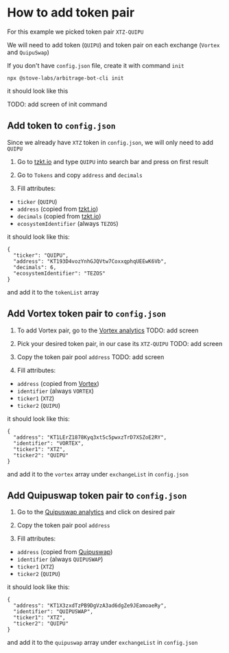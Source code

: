 # How to add token pair
For this example we picked token pair `XTZ-QUIPU`

We will need to add token (`QUIPU`) and token pair on each exchange (`Vortex` and `QuipuSwap`)

If you don't have `config.json` file, create it with command `init`
  ```
  npx @stove-labs/arbitrage-bot-cli init
  ```
  it should look like this

  TODO: add screen of init command

## Add token to `config.json`
Since we already have `XTZ` token in `config.json`, we will only need to add `QUIPU`

1. Go to [tzkt.io](tzkt.io) and type `QUIPU` into search bar and press on first result

1. Go to `Tokens` and copy `address` and `decimals`

1. Fill attributes:
- `ticker` (`QUIPU`)
- `address` (copied from [tzkt.io](tzkt.io))
- `decimals` (copied from [tzkt.io](tzkt.io))
- `ecosystemIdentifier` (always `TEZOS`)

 it should look like this:
```
{
  "ticker": "QUIPU",
  "address": "KT193D4vozYnhGJQVtw7CoxxqphqUEEwK6Vb",
  "decimals": 6,
  "ecosystemIdentifier": "TEZOS"
}
```
and add it to the `tokenList` array

## Add Vortex token pair to `config.json`

1. To add Vortex pair, go to the [Vortex analytics](https://app.vortex.network/charts/analytics)
TODO: add screen 

1. Pick your desired token pair, in our case its `XTZ-QUIPU`
TODO: add screen 

1. Copy the token pair pool `address`
TODO: add screen 

1. Fill attributes:
- `address` (copied from [Vortex](https://app.vortex.network/))
- `identifier` (always `VORTEX`)
- `ticker1` (`XTZ`)
- `ticker2` (`QUIPU`)

 it should look like this:
```
{
  "address": "KT1LErZ1878Kyq3xtSc5pwxzTrD7XSZoE2RY",
  "identifier": "VORTEX",
  "ticker1": "XTZ",
  "ticker2": "QUIPU"
}
```
and add it to the `vortex` array under `exchangeList` in `config.json`

## Add Quipuswap token pair to `config.json`

1. Go to the [Quipuswap analytics](https://analytics.quipuswap.com/pairs) and click on desired pair

1. Copy the token pair pool `address`

1. Fill attributes:
- `address` (copied from [Quipuswap](https://analytics.quipuswap.com/pairs))
- `identifier` (always `QUIPUSWAP`)
- `ticker1` (`XTZ`)
- `ticker2` (`QUIPU`)

 it should look like this:
```
{
  "address": "KT1X3zxdTzPB9DgVzA3ad6dgZe9JEamoaeRy",
  "identifier": "QUIPUSWAP",
  "ticker1": "XTZ",
  "ticker2": "QUIPU"
}
```
and add it to the `quipuswap` array under `exchangeList` in `config.json`

